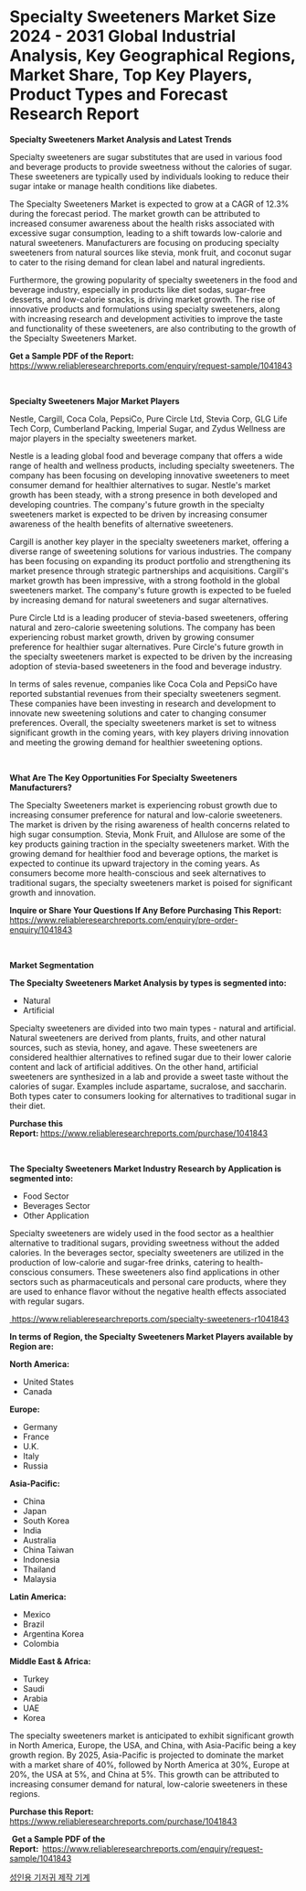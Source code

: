 <p><h1>Specialty Sweeteners Market Size 2024 - 2031 Global Industrial Analysis, Key Geographical Regions, Market Share, Top Key Players, Product Types and Forecast Research Report</h1></p><p><strong>Specialty Sweeteners Market Analysis and Latest Trends</strong></p>
<p><p>Specialty sweeteners are sugar substitutes that are used in various food and beverage products to provide sweetness without the calories of sugar. These sweeteners are typically used by individuals looking to reduce their sugar intake or manage health conditions like diabetes.</p><p>The Specialty Sweeteners Market is expected to grow at a CAGR of 12.3% during the forecast period. The market growth can be attributed to increased consumer awareness about the health risks associated with excessive sugar consumption, leading to a shift towards low-calorie and natural sweeteners. Manufacturers are focusing on producing specialty sweeteners from natural sources like stevia, monk fruit, and coconut sugar to cater to the rising demand for clean label and natural ingredients.</p><p>Furthermore, the growing popularity of specialty sweeteners in the food and beverage industry, especially in products like diet sodas, sugar-free desserts, and low-calorie snacks, is driving market growth. The rise of innovative products and formulations using specialty sweeteners, along with increasing research and development activities to improve the taste and functionality of these sweeteners, are also contributing to the growth of the Specialty Sweeteners Market.</p></p>
<p><strong>Get a Sample PDF of the Report:&nbsp;</strong> <a href="https://www.reliableresearchreports.com/enquiry/request-sample/1041843">https://www.reliableresearchreports.com/enquiry/request-sample/1041843</a></p>
<p>&nbsp;</p>
<p><strong>Specialty Sweeteners Major Market Players</strong></p>
<p><p>Nestle, Cargill, Coca Cola, PepsiCo, Pure Circle Ltd, Stevia Corp, GLG Life Tech Corp, Cumberland Packing, Imperial Sugar, and Zydus Wellness are major players in the specialty sweeteners market. </p><p>Nestle is a leading global food and beverage company that offers a wide range of health and wellness products, including specialty sweeteners. The company has been focusing on developing innovative sweeteners to meet consumer demand for healthier alternatives to sugar. Nestle's market growth has been steady, with a strong presence in both developed and developing countries. The company's future growth in the specialty sweeteners market is expected to be driven by increasing consumer awareness of the health benefits of alternative sweeteners.</p><p>Cargill is another key player in the specialty sweeteners market, offering a diverse range of sweetening solutions for various industries. The company has been focusing on expanding its product portfolio and strengthening its market presence through strategic partnerships and acquisitions. Cargill's market growth has been impressive, with a strong foothold in the global sweeteners market. The company's future growth is expected to be fueled by increasing demand for natural sweeteners and sugar alternatives.</p><p>Pure Circle Ltd is a leading producer of stevia-based sweeteners, offering natural and zero-calorie sweetening solutions. The company has been experiencing robust market growth, driven by growing consumer preference for healthier sugar alternatives. Pure Circle's future growth in the specialty sweeteners market is expected to be driven by the increasing adoption of stevia-based sweeteners in the food and beverage industry.</p><p>In terms of sales revenue, companies like Coca Cola and PepsiCo have reported substantial revenues from their specialty sweeteners segment. These companies have been investing in research and development to innovate new sweetening solutions and cater to changing consumer preferences. Overall, the specialty sweeteners market is set to witness significant growth in the coming years, with key players driving innovation and meeting the growing demand for healthier sweetening options.</p></p>
<p>&nbsp;</p>
<p><strong>What Are The Key Opportunities For Specialty Sweeteners Manufacturers?</strong></p>
<p><p>The Specialty Sweeteners market is experiencing robust growth due to increasing consumer preference for natural and low-calorie sweeteners. The market is driven by the rising awareness of health concerns related to high sugar consumption. Stevia, Monk Fruit, and Allulose are some of the key products gaining traction in the specialty sweeteners market. With the growing demand for healthier food and beverage options, the market is expected to continue its upward trajectory in the coming years. As consumers become more health-conscious and seek alternatives to traditional sugars, the specialty sweeteners market is poised for significant growth and innovation.</p></p>
<p><strong>Inquire or Share Your Questions If Any Before Purchasing This Report:</strong> <a href="https://www.reliableresearchreports.com/enquiry/pre-order-enquiry/1041843">https://www.reliableresearchreports.com/enquiry/pre-order-enquiry/1041843</a></p>
<p>&nbsp;</p>
<p><strong>Market Segmentation</strong></p>
<p><strong>The Specialty Sweeteners Market Analysis by types is segmented into:</strong></p>
<p><ul><li>Natural</li><li>Artificial</li></ul></p>
<p><p>Specialty sweeteners are divided into two main types - natural and artificial. Natural sweeteners are derived from plants, fruits, and other natural sources, such as stevia, honey, and agave. These sweeteners are considered healthier alternatives to refined sugar due to their lower calorie content and lack of artificial additives. On the other hand, artificial sweeteners are synthesized in a lab and provide a sweet taste without the calories of sugar. Examples include aspartame, sucralose, and saccharin. Both types cater to consumers looking for alternatives to traditional sugar in their diet.</p></p>
<p><strong>Purchase this Report:&nbsp;</strong><a href="https://www.reliableresearchreports.com/purchase/1041843">https://www.reliableresearchreports.com/purchase/1041843</a></p>
<p>&nbsp;</p>
<p><strong>The Specialty Sweeteners Market Industry Research by Application is segmented into:</strong></p>
<p><ul><li>Food Sector</li><li>Beverages Sector</li><li>Other Application</li></ul></p>
<p><p>Specialty sweeteners are widely used in the food sector as a healthier alternative to traditional sugars, providing sweetness without the added calories. In the beverages sector, specialty sweeteners are utilized in the production of low-calorie and sugar-free drinks, catering to health-conscious consumers. These sweeteners also find applications in other sectors such as pharmaceuticals and personal care products, where they are used to enhance flavor without the negative health effects associated with regular sugars.</p></p>
<p><a href="https://www.reliableresearchreports.com/specialty-sweeteners-r1041843">&nbsp;https://www.reliableresearchreports.com/specialty-sweeteners-r1041843</a></p>
<p><strong>In terms of Region, the Specialty Sweeteners Market Players available by Region are:</strong></p>
<p>
    <p> <strong> North America: </strong>
        <ul>
            <li>United States</li>
            <li>Canada</li>
        </ul>
        </p> 
    <p> <strong> Europe: </strong>
        <ul>
            <li>Germany</li>
            <li>France</li>
            <li>U.K.</li>
            <li>Italy</li>
            <li>Russia</li>
        </ul>
        </p> 
    <p> <strong> Asia-Pacific: </strong>
        <ul>
            <li>China</li>
            <li>Japan</li>
            <li>South Korea</li>
            <li>India</li>
            <li>Australia</li>
            <li>China Taiwan</li>
            <li>Indonesia</li>
            <li>Thailand</li>
            <li>Malaysia</li>
        </ul>
        </p> 
    <p> <strong> Latin America: </strong>
        <ul>
            <li>Mexico</li>
            <li>Brazil</li>
            <li>Argentina Korea</li>
            <li>Colombia</li>
        </ul>
        </p> 
    <p> <strong> Middle East & Africa: </strong>
        <ul>
            <li>Turkey</li>
            <li>Saudi</li>
            <li>Arabia</li>
            <li>UAE</li>
            <li>Korea</li>
        </ul>
    </p>
    </p>
<p><p>The specialty sweeteners market is anticipated to exhibit significant growth in North America, Europe, the USA, and China, with Asia-Pacific being a key growth region. By 2025, Asia-Pacific is projected to dominate the market with a market share of 40%, followed by North America at 30%, Europe at 20%, the USA at 5%, and China at 5%. This growth can be attributed to increasing consumer demand for natural, low-calorie sweeteners in these regions.</p></p>
<p><strong>Purchase this Report: </strong><a href="https://www.reliableresearchreports.com/purchase/1041843">https://www.reliableresearchreports.com/purchase/1041843</a></p>
<p>&nbsp;<strong>Get a Sample PDF of the Report:&nbsp;&nbsp;</strong><a href="https://www.reliableresearchreports.com/enquiry/request-sample/1041843">https://www.reliableresearchreports.com/enquiry/request-sample/1041843</a></p>
<p><strong></strong></p>
<p><p><a href="https://github.com/Maeennan456456/Market-Research-Report-List-2/blob/main/9534164160083.md">성인용 기저귀 제작 기계</a></p></p>